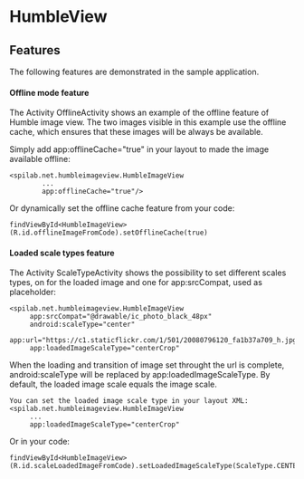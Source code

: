 # HumbleView

## Features

The following features are demonstrated in the sample application.

#### Offline mode feature

The Activity OfflineActivity shows an example of the offline feature of Humble image view.
The two images visible in this example use the offline cache,
which ensures that these images will be always be available.

Simply add app:offlineCache="true" in your layout to made the image available offline:
```
<spilab.net.humbleimageview.HumbleImageView
        ...
        app:offlineCache="true"/>
 ```
 Or dynamically set the offline cache feature from your code:
 ```
 findViewById<HumbleImageView>(R.id.offlineImageFromCode).setOfflineCache(true)
 ```
 
 
#### Loaded scale types feature
  
The Activity ScaleTypeActivity shows the possibility to set different scales types,
on for the loaded image and one for app:srcCompat, used as placeholder:
```
<spilab.net.humbleimageview.HumbleImageView
     app:srcCompat="@drawable/ic_photo_black_48px"
     android:scaleType="center"
     app:url="https://c1.staticflickr.com/1/501/20080796120_fa1b37a709_h.jpg"
     app:loadedImageScaleType="centerCrop"
```
When the loading and transition of image set throught the url is complete,
android:scaleType will be replaced by app:loadedImageScaleType.
By default, the loaded image scale equals the image scale.
```
You can set the loaded image scale type in your layout XML:
<spilab.net.humbleimageview.HumbleImageView
     ...
     app:loadedImageScaleType="centerCrop"
```
Or in your code:
```
findViewById<HumbleImageView>(R.id.scaleLoadedImageFromCode).setLoadedImageScaleType(ScaleType.CENTER_CROP)
```